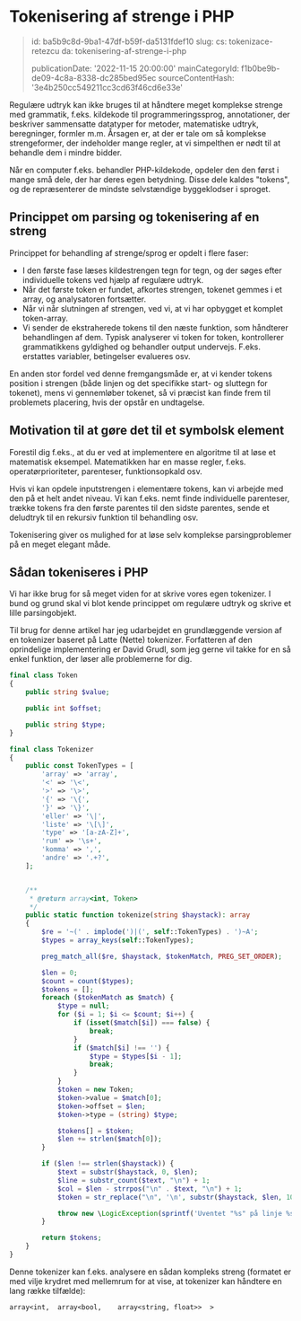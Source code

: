 Tokenisering af strenge i PHP
=============================

> id: ba5b9c8d-9ba1-47df-b59f-da5131fdef10
> slug:
> 	cs: tokenizace-retezcu
> 	da: tokenisering-af-strenge-i-php
> 
> publicationDate: '2022-11-15 20:00:00'
> mainCategoryId: f1b0be9b-de09-4c8a-8338-dc285bed95ec
> sourceContentHash: '3e4b250cc549211cc3cd63f46cd6e33e'

Regulære udtryk kan ikke bruges til at håndtere meget komplekse strenge med grammatik, f.eks. kildekode til programmeringssprog, annotationer, der beskriver sammensatte datatyper for metoder, matematiske udtryk, beregninger, formler m.m. Årsagen er, at der er tale om så komplekse strengeformer, der indeholder mange regler, at vi simpelthen er nødt til at behandle dem i mindre bidder.

Når en computer f.eks. behandler PHP-kildekode, opdeler den den først i mange små dele, der har deres egen betydning. Disse dele kaldes "tokens", og de repræsenterer de mindste selvstændige byggeklodser i sproget.

Princippet om parsing og tokenisering af en streng
--------------------------------------

Princippet for behandling af strenge/sprog er opdelt i flere faser:

- I den første fase læses kildestrengen tegn for tegn, og der søges efter individuelle tokens ved hjælp af regulære udtryk.
- Når det første token er fundet, afkortes strengen, tokenet gemmes i et array, og analysatoren fortsætter.
- Når vi når slutningen af strengen, ved vi, at vi har opbygget et komplet token-array.
- Vi sender de ekstraherede tokens til den næste funktion, som håndterer behandlingen af dem. Typisk analyserer vi token for token, kontrollerer grammatikkens gyldighed og behandler output undervejs. F.eks. erstattes variabler, betingelser evalueres osv.

En anden stor fordel ved denne fremgangsmåde er, at vi kender tokens position i strengen (både linjen og det specifikke start- og sluttegn for tokenet), mens vi gennemløber tokenet, så vi præcist kan finde frem til problemets placering, hvis der opstår en undtagelse.

Motivation til at gøre det til et symbolsk element
--------------------------

Forestil dig f.eks., at du er ved at implementere en algoritme til at løse et matematisk eksempel. Matematikken har en masse regler, f.eks. operatørprioriteter, parenteser, funktionsopkald osv.

Hvis vi kan opdele inputstrengen i elementære tokens, kan vi arbejde med den på et helt andet niveau. Vi kan f.eks. nemt finde individuelle parenteser, trække tokens fra den første parentes til den sidste parentes, sende et deludtryk til en rekursiv funktion til behandling osv.

Tokenisering giver os mulighed for at løse selv komplekse parsingproblemer på en meget elegant måde.

Sådan tokeniseres i PHP
---------------------

Vi har ikke brug for så meget viden for at skrive vores egen tokenizer. I bund og grund skal vi blot kende princippet om regulære udtryk og skrive et lille parsingobjekt.

Til brug for denne artikel har jeg udarbejdet en grundlæggende version af en tokenizer baseret på Latte (Nette) tokenizer. Forfatteren af den oprindelige implementering er David Grudl, som jeg gerne vil takke for en så enkel funktion, der løser alle problemerne for dig.

```php
final class Token
{
	public string $value;

	public int $offset;

	public string $type;
}

final class Tokenizer
{
	public const TokenTypes = [
		'array' => 'array',
		'<' => '\<',
		'>' => '\>',
		'{' => '\{',
		'}' => '\}',
		'eller' => '\|',
		'liste' => '\[\]',
		'type' => '[a-zA-Z]+',
		'rum' => '\s+',
		'komma' => ',',
		'andre' => '.+?',
	];


	/**
	 * @return array<int, Token>
	 */
	public static function tokenize(string $haystack): array
	{
		$re = '~(' . implode(')|(', self::TokenTypes) . ')~A';
		$types = array_keys(self::TokenTypes);

		preg_match_all($re, $haystack, $tokenMatch, PREG_SET_ORDER);

		$len = 0;
		$count = count($types);
		$tokens = [];
		foreach ($tokenMatch as $match) {
			$type = null;
			for ($i = 1; $i <= $count; $i++) {
				if (isset($match[$i]) === false) {
					break;
				}
				if ($match[$i] !== '') {
					$type = $types[$i - 1];
					break;
				}
			}
			$token = new Token;
			$token->value = $match[0];
			$token->offset = $len;
			$token->type = (string) $type;

			$tokens[] = $token;
			$len += strlen($match[0]);
		}

		if ($len !== strlen($haystack)) {
			$text = substr($haystack, 0, $len);
			$line = substr_count($text, "\n") + 1;
			$col = $len - strrpos("\n" . $text, "\n") + 1;
			$token = str_replace("\n", '\n', substr($haystack, $len, 10));

			throw new \LogicException(sprintf('Uventet "%s" på linje %s, kolonne %s.', $token, $line, $col));
		}

		return $tokens;
	}
}
```

Denne tokenizer kan f.eks. analysere en sådan kompleks streng (formatet er med vilje krydret med mellemrum for at vise, at tokenizer kan håndtere en lang række tilfælde):

```txt
array<int,  array<bool,    array<string, float>>  >
```
